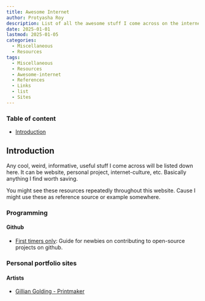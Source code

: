 ```yaml
---
title: Awesome Internet
author: Protyasha Roy
description: List of all the awesome stuff I come across on the internet. Websites, projects, cultures etc.
date: 2025-01-01
lastmod: 2025-01-05
categories:
  - Miscellaneous
  - Resources
tags:
  - Miscellaneous
  - Resources
  - Awesome-internet
  - References
  - Links
  - list
  - Sites
---
```

### Table of content
- [Introduction](#introduction)


## Introduction
Any cool, weird, informative, useful stuff I come across will be listed down here. It can be website, personal project, internet-culture, etc. Basically anything I find worth saving.

You might see these resources repeatedly throughout this website. Cause I might use these as reference source or example somewhere.


### Programming
#### Github
- [First timers only](https://www.firsttimersonly.com/): Guide for newbies on contributing to open-source projects on github.

### Personal portfolio sites
#### Artists
- [Gillian Golding - Printmaker](https://www.gilliangolding.co.uk/)
